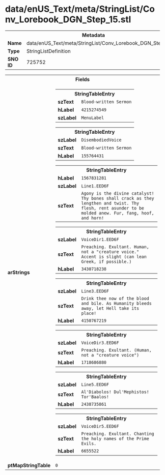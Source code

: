 <h1>data/enUS_Text/meta/StringList/Conv_Lorebook_DGN_Step_15.stl</h1><table><tr><th colspan="100%">Metadata</th></tr><tr><td><b>Name</b></td><td>data/enUS_Text/meta/StringList/Conv_Lorebook_DGN_Step_15.stl</td></tr><tr><td><b>Type</b></td><td>StringListDefinition</td></tr><tr><td><b>SNO ID</b></td><td>725752</td></tr></table>

<table><tr><th colspan="100%">Fields</th></tr><tr><td><b>arStrings</b></td><td><table><tr><th colspan="100%">StringTableEntry</th></tr><tr><td><b>szText</b></td><td><code>Blood-written Sermon</code></td></tr><tr><td><b>hLabel</b></td><td><code>4215274549</code></td></tr><tr><td><b>szLabel</b></td><td><code>MenuLabel</code></td></tr></table>


<table><tr><th colspan="100%">StringTableEntry</th></tr><tr><td><b>szLabel</b></td><td><code>DisembodiedVoice</code></td></tr><tr><td><b>szText</b></td><td><code>Blood-written Sermon</code></td></tr><tr><td><b>hLabel</b></td><td><code>155764431</code></td></tr></table>


<table><tr><th colspan="100%">StringTableEntry</th></tr><tr><td><b>hLabel</b></td><td><code>1567831281</code></td></tr><tr><td><b>szLabel</b></td><td><code>Line1.EED6F</code></td></tr><tr><td><b>szText</b></td><td><code>Agony is the divine catalyst! Thy bones shall crack as they lengthen and twist. Thy flesh, rent asunder to be molded anew. Fur, fang, hoof, and horn!</code></td></tr></table>


<table><tr><th colspan="100%">StringTableEntry</th></tr><tr><td><b>szLabel</b></td><td><code>VoiceDir1.EED6F</code></td></tr><tr><td><b>szText</b></td><td><code>Preaching. Exultant. Human, not a "creature voice." Accent is slight (can lean Greek, if possible.)</code></td></tr><tr><td><b>hLabel</b></td><td><code>3430718238</code></td></tr></table>


<table><tr><th colspan="100%">StringTableEntry</th></tr><tr><td><b>szLabel</b></td><td><code>Line3.EED6F</code></td></tr><tr><td><b>szText</b></td><td><code>Drink thee now of the blood and bile. As Humanity bleeds away, let Hell take its place!</code></td></tr><tr><td><b>hLabel</b></td><td><code>4150767219</code></td></tr></table>


<table><tr><th colspan="100%">StringTableEntry</th></tr><tr><td><b>szLabel</b></td><td><code>VoiceDir3.EED6F</code></td></tr><tr><td><b>szText</b></td><td><code>Preaching. Exultant. (Human, not a "creature voice")</code></td></tr><tr><td><b>hLabel</b></td><td><code>1718686880</code></td></tr></table>


<table><tr><th colspan="100%">StringTableEntry</th></tr><tr><td><b>szLabel</b></td><td><code>Line5.EED6F</code></td></tr><tr><td><b>szText</b></td><td><code>Al'Diabolos! Dul'Mephistos! Tor'Baalos!</code></td></tr><tr><td><b>hLabel</b></td><td><code>2438735861</code></td></tr></table>


<table><tr><th colspan="100%">StringTableEntry</th></tr><tr><td><b>szLabel</b></td><td><code>VoiceDir5.EED6F</code></td></tr><tr><td><b>szText</b></td><td><code>Preaching. Exultant. Chanting the holy names of the Prime Evils. </code></td></tr><tr><td><b>hLabel</b></td><td><code>6655522</code></td></tr></table>


</td></tr><tr><td><b>ptMapStringTable</b></td><td><code>0</code></td></tr></table>

